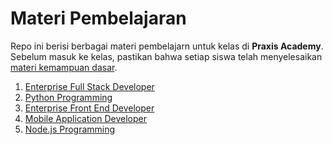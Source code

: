 # Materi Pembelajaran

Repo ini berisi berbagai materi pembelajarn untuk kelas di **Praxis Academy**. Sebelum masuk ke
kelas, pastikan bahwa setiap siswa telah menyelesaikan [materi kemampuan dasar](kemampuan-dasar.md).

1. [Enterprise Full Stack Developer](enterprise-full-stack/)
2. [Python Programming](python/)
3. [Enterprise Front End Developer](enterprise-front-end/)
4. [Mobile Application Developer](mobile-app-dev/)
5. [Node.js Programming](node.js/)

